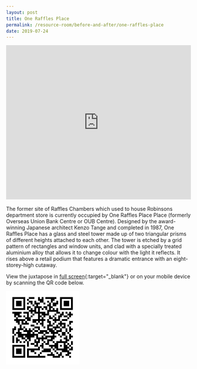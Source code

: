 ```yaml
---
layout: post
title: One Raffles Place
permalink: /resource-room/before-and-after/one-raffles-place
date: 2019-07-24
---
```


<style>
/* On screens that are 3000px or less, set the height to 550px */
@media screen and (max-width: 3000px) {
  iframe {
    height: 550px;
  }
}

/* On screens that are 992px or less, set the height to 450px */
@media screen and (max-width: 992px) {
  iframe {
    height: 420px;
  }
}

/* On screens that are 600px or less, set the height to 350px */
@media screen and (max-width: 411px) {
	iframe{
		height: 250px;
	}
}
</style>

<center><iframe frameborder="0" class="juxtapose" src="https://cdn.knightlab.com/libs/juxtapose/latest/embed/index.html?uid=4826814a-ade1-11e9-b9b8-0edaf8f81e27" style="width: 100%; overflow: auto;"></iframe></center>

The former site of Raffles Chambers which used to house Robinsons department store is currently occupied by One Raffles Place Place (formerly Overseas Union Bank Centre or OUB Centre). Designed by the award-winning Japanese architect Kenzo Tange and completed in 1987, One Raffles Place has a glass and steel tower made up of two triangular prisms of different heights attached to each other. The tower is etched by a grid pattern of rectangles and window units, and clad with a specially treated aluminium alloy that allows it to change colour with the light it reflects. It rises above a retail podium that features a dramatic entrance with an eight-storey-high cutaway. 

View the juxtapose in [full screen](https://cdn.knightlab.com/libs/juxtapose/latest/embed/index.html?uid=4826814a-ade1-11e9-b9b8-0edaf8f81e27){:target="_blank"} or on your mobile device by scanning the QR code below.

<img src="/images/qr-staging-kallang-vr.png" alt="qr-staging-kallang-vr" style="width:200px;" />
